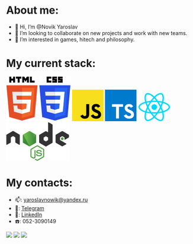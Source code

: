 # About me:
- 👋 Hi, I’m @Novik Yaroslav
- 💞️ I’m looking to collaborate on new projects and work with new teams.
- 👀 I’m interested in games, hitech and philosophy.

# My current stack:

![html5](https://github.com/NovikYaroslav/NovikYaroslav/blob/main/html-5.svg)
![css3](https://github.com/NovikYaroslav/NovikYaroslav/blob/main/css-3.svg)
![javascript](https://github.com/NovikYaroslav/NovikYaroslav/blob/main/javascript.svg)
![typescript](https://github.com/NovikYaroslav/NovikYaroslav/blob/main/typescript.svg)
![react](https://github.com/NovikYaroslav/NovikYaroslav/blob/main/react.svg)
![nodejs](https://github.com/NovikYaroslav/NovikYaroslav/blob/main/node-js.svg)

# My contacts: 
-  :mailbox:: yaroslavnowik@yandex.ru
-  :calling:: [Telegram](https://t.me/iKodzima)
-  :pencil:: [LinkedIn](https://www.linkedin.com/in/yaroslav-novik)
-  :telephone:: 052-3090149



![](http://github-profile-summary-cards.vercel.app/api/cards/stats?username=NovikYaroslav&theme=github_dark)
![](http://github-profile-summary-cards.vercel.app/api/cards/repos-per-language?username=NovikYaroslav&theme=github_dark)
![](https://www.codewars.com/users/NovikYaroslav/badges/large)
<!-- ![](http://github-profile-summary-cards.vercel.app/api/cards/most-commit-language?username=NovikYaroslav&theme=github_dark) -->

<!---
NovikYaroslav/NovikYaroslav is a ✨ special ✨ repository because its `README.md` (this file) appears on your GitHub profile.
You can click the Preview link to take a look at your changes.
--->
